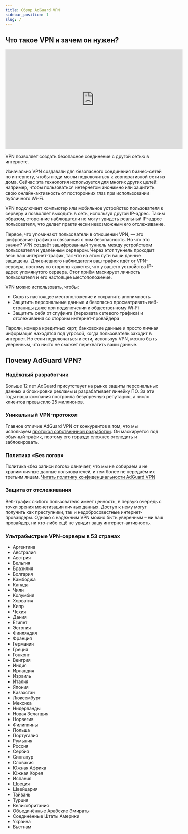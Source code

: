 ```yaml
---
title: Обзор AdGuard VPN
sidebar_position: 1
slug: /
---
```


## Что такое VPN и зачем он нужен?

<iframe width="560" height="315" src="https://www.youtube-nocookie.com/embed/7149L3xPmSE" title="Видеоплеер YouTube" frameborder="0" allow="accelerometer; autoplay; clipboard-write; encrypted-media; gyroscope; picture-in-picture" allowfullscreen></iframe>

VPN позволяет создать безопасное соединение с другой сетью в интернете.

Изначально VPN создавали для безопасного соединения бизнес-сетей по интернету, чтобы люди могли подключиться к корпоративной сети из дома. Сейчас эта технология используется для многих других целей: например, чтобы пользоваться интернетом анонимно или защитить свою онлайн-активность от посторонних глаз при использовании публичного Wi-Fi.

VPN подключает компьютер или мобильное устройство пользователя к серверу и позволяет выходить в сеть, используя другой IP-адрес. Таким образом, сторонние наблюдатели не могут увидеть реальный IP-адрес пользователя, что делает практически невозможным его отслеживание.

Первое, что упоминают пользователи в отношении VPN, — это шифрование трафика и связанная с ним безопасность. Но что это значит? VPN создаёт зашифрованный туннель между устройством пользователя и удалённым сервером. Через этот туннель проходит весь ваш интернет-трафик, так что на этом пути ваши данные защищены. Для внешнего наблюдателя ваш трафик идёт от VPN-сервера, поэтому со стороны кажется, что у вашего устройства IP-адрес упомянутого сервера. Этот приём маскирует личность пользователя и его настоящее местоположение.

VPN можно использовать, чтобы:

- Скрыть настоящее местоположение и сохранить анонимность
- Защитить персональные данные и безопасно просматривать веб-страницы даже при подключении к общественному Wi-Fi
- Защитить себя от спуфинга (перехвата сетевого трафика) и отслеживания со стороны интернет-провайдера

Пароли, номера кредитных карт, банковские данные и просто личная информация находятся под угрозой, когда пользователь заходит в интернет. Но если подключаться к сети, используя VPN, можно быть уверенным, что никто не сможет перехватить ваши данные.

## Почему AdGuard VPN?

### Надёжный разработчик

Больше 12 лет AdGuard присутствует на рынке защиты персональных данных и блокировки рекламы и разрабатывает линейку ПО. За эти годы наша компания построила безупречную репутацию, а число клиентов превысило 25 миллионов.

### Уникальный VPN-протокол

Главное отличие AdGuard VPN от конкурентов в том, что мы используем [протокол собственнной разработки](/general/adguard-vpn-protocol). Он маскируется под обычный трафик, поэтому его гораздо сложнее отследить и заблокировать.

### Политика «Без логов»

Политика «без записи логов» означает, что мы не собираем и не храним личные данные пользователей, и тем более не передаём их третьим лицам. [Читать политику конфиденциальности AdGuard VPN](https://adguard-vpn.com/privacy.html)

### Защита от отслеживания

Веб-трафик любого пользователя имеет ценность, в первую очередь с точки зрения монетизации личных данных. Доступ к нему могут получить как преступники, так и недобросовестные интернет-провайдеры. Однако с надёжным VPN можно быть уверенным – ни ваш провайдер, ни кто-либо ещё не увидит вашу интернет-активность.

### Ультрабыстрые VPN-серверы в 53 странах

- Аргентина
- Австралия
- Австрия
- Бельгия
- Бразилия
- Болгария
- Камбоджа
- Канада
- Чили
- Колумбия
- Хорватия
- Кипр
- Чехия
- Дания
- Египет
- Эстония
- Финляндия
- Франция
- Германия
- Греция
- Гонконг
- Венгрия
- Индия
- Ирландия
- Израиль
- Италия
- Япония
- Казахстан
- Люксембург
- Мексика
- Нидерланды
- Новая Зеландия
- Норвегия
- Филиппины
- Польша
- Португалия
- Румыния
- Россия
- Сербия
- Сингапур
- Словакия
- Южная Африка
- Южная Корея
- Испания
- Швеция
- Швейцария
- Тайвань
- Турция
- Великобритания
- Объединённые Арабские Эмираты
- Соединённые Штаты Америки
- Украина
- Вьетнам
